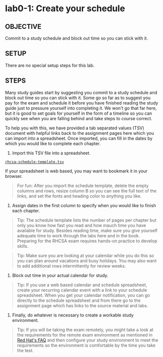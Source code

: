 # lab0-1: Create your schedule

## OBJECTIVE

Commit to a study schedule and block out time so you can stick with it.

## SETUP

There are no special setup steps for this lab.

## STEPS

Many study guides start by suggesting you commit to a study schedule and block out time so you can stick with it. Some go so far as to suggest you pay for the exam and schedule it before you have finished reading the study guide just to pressure yourself into completing it.  We won't go that far here, but it is good to set goals for yourself in the form of a timeline so you can quickly see when you are falling behind and take steps to course correct.

To help you with this, we have provided a tab separated values (TSV) document with helpful links back to the assignment pages here which you can import into a spreadsheet.  Once imported, you can fill in the dates by which you would like to complete each chapter.

1. Import this TSV file into a spreadsheet.

  [```rhcsa-schedule-template.tsv```](../rhcsa-schedule-template.tsv)

  If your spreadsheet is web based, you may want to bookmark it in your browser.

  > For fun: After you import the schedule template, delete the empty columns and rows, resize column B so you can see the full text of the links, and set the fonts and heading color to anything you like.

1. Assign dates in the first column to specify when you would like to finish each chapter.

  > Tip: The schedule template lists the number of pages per chapter but only you know how fast you read and how mauch time you have available for study.  Besides reading time, make sure you give yourself adequate time to work through the labs here and in the book.  Preparing for the RHCSA exam requires hands-on practice to develop skills.

  > Tip: Make sure you are looking at your calendar while you do this so you can plan around vacations and busy holidays.  You may also want to add additional rows intermittently for review weeks.

1. Block out time in your actual calendar for study.

  > Tip: If you use a web based calendar and schedule spreadsheet, create your recurring calendar event with a link to your schedule spreadsheet.  When you get your calendar notification, you can go directly to the schedule spreadsheet and from there go to the assignment page which has links to the source material and labs.

1. Finally, do whatever is necessary to create a workable study environment.

  > Tip: If you will be taking the exam remotely, you might take a look at the requirements for the remote exam environment as mentioned in [Red Hat's FAQ](https://www.redhat.com/en/resources/certification-remote-exams-FAQ) and then configure your study environment to meet the requirements so the environment is comfortable by the time you take the test.
